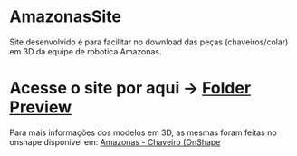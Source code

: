 # AmazonasSite
 Site desenvolvido é para facilitar no download das peças (chaveiros/colar) em 3D da equipe de robotica Amazonas.
 
# Acesse o site por aqui -> [Folder Preview](https://gustavoborges13.github.io/AmazonasSite/Site.html)

 Para mais informações dos modelos em 3D, as mesmas foram feitas no onshape disponivel em:
 [Amazonas - Chaveiro (OnShape](https://cad.onshape.com/documents/6f3f6b0c7c8f24eb9ed6bfc7/w/0244a9eca5074c8d70ef5f85/e/a1c84a689a0b47a1e0768857?renderMode=0&uiState=63d1bf2da10fc16ad6cfa429)
